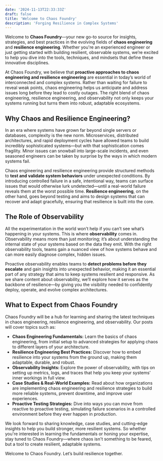 ```yaml
---
date: '2024-11-13T22:33:33Z'
draft: false
title: 'Welcome to Chaos Foundry'
description: 'Forging Resilience in Complex Systems'
---
```


Welcome to **Chaos Foundry**—your new go-to source for insights, strategies, and best practices in the evolving fields of **chaos engineering** and **resilience engineering**. Whether you're an experienced engineer or just getting started with building resilient, observable systems, we’re excited to help you dive into the tools, techniques, and mindsets that define these innovative disciplines.

At Chaos Foundry, we believe that **proactive approaches to chaos engineering and resilience engineering** are essential in today’s world of interconnected and complex systems. Rather than waiting for failure to reveal weak points, chaos engineering helps us anticipate and address issues long before they lead to costly outages. The right blend of chaos engineering, resilience engineering, and observability not only keeps your systems running but turns them into robust, adaptable ecosystems.


## Why Chaos and Resilience Engineering?

In an era where systems have grown far beyond single servers or databases, complexity is the new norm. Microservices, distributed architectures, and rapid deployment cycles have allowed teams to build incredibly sophisticated systems—but with that sophistication comes fragility. Minor issues can snowball into large-scale incidents, and even seasoned engineers can be taken by surprise by the ways in which modern systems fail.

Chaos engineering and resilience engineering provide structured methods to **test and validate system behaviors** under unexpected conditions. By introducing controlled failure in a safe, intentional way, teams can surface issues that would otherwise lurk undetected—until a real-world failure reveals them at the worst possible time. **Resilience engineering**, on the other hand, goes beyond testing and aims to design systems that can recover and adapt gracefully, ensuring that resilience is built into the core.

## The Role of Observability

All the experimentation in the world won’t help if you can’t see what’s happening in your systems. This is where **observability** comes in. Observability means more than just monitoring; it’s about understanding the internal state of your systems based on the data they emit. With the right observability tools, teams gain a nuanced view of how systems behave and can more easily diagnose complex, hidden issues.

Proactive observability enables teams to **detect problems before they escalate** and gain insights into unexpected behavior, making it an essential part of any strategy that aims to keep systems resilient and responsive. As we share content about observability, we’ll explore how it serves as the backbone of resilience—by giving you the visibility needed to confidently deploy, operate, and evolve complex architectures.

## What to Expect from Chaos Foundry

Chaos Foundry will be a hub for learning and sharing the latest techniques in chaos engineering, resilience engineering, and observability. Our posts will cover topics such as:

- **Chaos Engineering Fundamentals:** Learn the basics of chaos engineering, from initial setup to advanced strategies for applying chaos to different layers of your architecture.
- **Resilience Engineering Best Practices:** Discover how to embed resilience into your systems from the ground up, making them adaptable, durable, and robust.
- **Observability Insights:** Explore the power of observability, with tips on setting up metrics, logs, and traces that help you keep your systems’ inner workings in full view.
- **Case Studies & Real-World Examples:** Read about how organizations are implementing chaos engineering and resilience strategies to build more reliable systems, prevent downtime, and improve user experiences.
- **Proactive Testing Strategies:** Dive into ways you can move from reactive to proactive testing, simulating failure scenarios in a controlled environment before they ever happen in production.

We look forward to sharing knowledge, case studies, and cutting-edge insights to help you build stronger, more resilient systems. So whether you're interested in learning the fundamentals or honing your expertise, stay tuned to Chaos Foundry—where chaos isn't something to be feared, but a tool to create resilient, adaptable systems.

Welcome to Chaos Foundry. Let’s build resilience together.